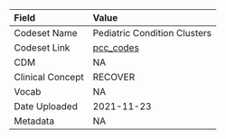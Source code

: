 |Field            |Value                        |
|:----------------|:----------------------------|
|Codeset Name     |Pediatric Condition Clusters |
|Codeset Link     |[pcc_codes](https://github.com/PEDSnet/Variable-Dictionary/blob/main/other/pcc_codes.csv)|
|CDM              |NA                           |
|Clinical Concept |RECOVER                      |
|Vocab            |NA                           |
|Date Uploaded    |2021-11-23                   |
|Metadata         |NA                           |
